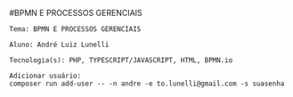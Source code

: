 #BPMN E PROCESSOS GERENCIAIS

    Tema: BPMN E PROCESSOS GERENCIAIS
    
    Aluno: André Luiz Lunelli 
    
    Tecnologia(s): PHP, TYPESCRIPT/JAVASCRIPT, HTML, BPMN.io
    
    
```
Adicionar usuário:
composer run add-user -- -n andre -e to.lunelli@gmail.com -s suasenha
```
